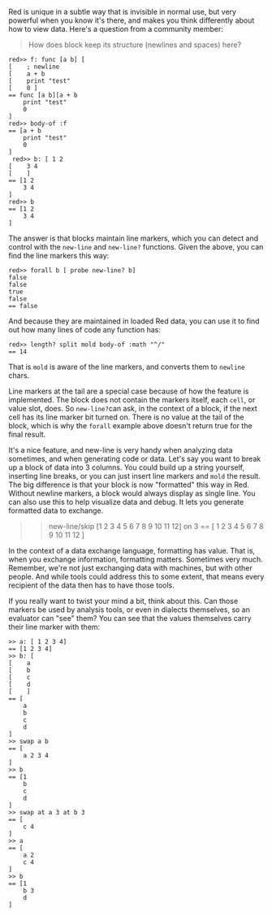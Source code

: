 Red is unique in a subtle way that is invisible in normal use, but very powerful when you know it's there, and makes you think differently about how to view data. Here's a question from a community member:

> How does block keep its structure (newlines and spaces) here?
```
red>> f: func [a b] [
[    ; newline
[    a + b
[    print "test"
[    0 ]
== func [a b][a + b 
    print "test" 
    0
]
red>> body-of :f
== [a + b 
    print "test" 
    0
]
 red>> b: [ 1 2
[    3 4
[    ]
== [1 2 
    3 4
]
red>> b
== [1 2 
    3 4
]
```

The answer is that blocks maintain line markers, which you can detect and control with the `new-line` and `new-line?` functions. Given the above, you can find the line markers this way:

```
red>> forall b [ probe new-line? b]
false
false
true
false
== false
```

And because they are maintained in loaded Red data, you can use it to find out how many lines of code any function has:
```
red>> length? split mold body-of :math "^/"
== 14
```

That is `mold` is aware of the line markers, and converts them to `newline` chars.

Line markers at the tail are a special case because of how the feature is implemented. The block does not contain the markers itself, each `cell`, or value slot, does. So `new-line?`can ask, in the context of a block, if the next cell has its line marker bit turned on. There is no value at the tail of the block, which is why the `forall` example above doesn't return true for the final result.

It's a nice feature, and new-line is very handy when analyzing data sometimes, and when generating code or data. Let's say you want to break up a block of data into 3 columns. You could build up a string yourself, inserting line breaks, or you can just insert line markers and `mold` the result. The big difference is that your block is now "formatted" this way in Red. Without newline markers, a block would always display as single line. You can also use this to help visualize data and debug. It lets you generate formatted data to exchange.

>> new-line/skip [1 2 3 4 5 6 7 8 9 10 11 12] on 3
== [
    1 2 3 
    4 5 6 
    7 8 9 
    10 11 12
]

In the context of a data exchange language, formatting has value. That is, when you exchange information, formatting  matters. Sometimes very much. Remember, we're not just exchanging data with machines, but with other people. And while tools could address this to some extent, that means every recipient of the data then has to have those tools.

If you really want to twist your mind a bit, think about this. Can those markers be used by analysis tools, or even in dialects themselves, so an evaluator can "see" them? You can see that the values themselves carry their line marker with them:
```
>> a: [ 1 2 3 4]
== [1 2 3 4]
>> b: [
[    a
[    b
[    c
[    d
[    ]
== [
    a 
    b 
    c 
    d
]
>> swap a b
== [
    a 2 3 4
]
>> b
== [1 
    b 
    c 
    d
]
>> swap at a 3 at b 3
== [
    c 4
]
>> a
== [
    a 2 
    c 4
]
>> b
== [1 
    b 3 
    d
]
```